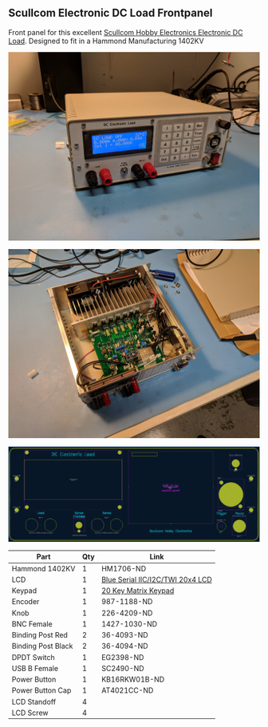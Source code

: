 ## Scullcom Electronic DC Load Frontpanel

Front panel for this excellent [Scullcom Hobby Electronics Electronic DC Load](http://www.scullcom.uk/design-build-an-electronic-dc-load-part-1/).  Designed to fit in a Hammond Manufacturing 1402KV

![Image](https://github.com/phelpsw/scullcom-dc-load-frontpanel/raw/master/images/image.jpg)

![ImageTop](https://github.com/phelpsw/scullcom-dc-load-frontpanel/raw/master/images/image2.jpg)

![Layout](https://github.com/phelpsw/scullcom-dc-load-frontpanel/raw/master/images/layout.png)

| Part     | Qty | Link |
|----------|-----|------|
| Hammond 1402KV | 1 | HM1706-ND |
| LCD      | 1   | [Blue Serial IIC/I2C/TWI 20x4 LCD](https://www.ebay.com/itm/321923408888) |
| Keypad   | 1   | [20 Key Matrix Keypad](https://www.ebay.com/itm/191673974336) |
| Encoder  | 1   | 987-1188-ND |
| Knob     | 1   | 226-4209-ND |
| BNC Female | 1 | 1427-1030-ND |
| Binding Post Red | 2 | 36-4093-ND |
| Binding Post Black | 2 | 36-4094-ND |
| DPDT Switch | 1 | EG2398-ND |
| USB B Female | 1 | SC2490-ND |
| Power Button | 1 | KB16RKW01B-ND |
| Power Button Cap | 1 | AT4021CC-ND |
| LCD Standoff | 4 |      |
| LCD Screw | 4 |      |
